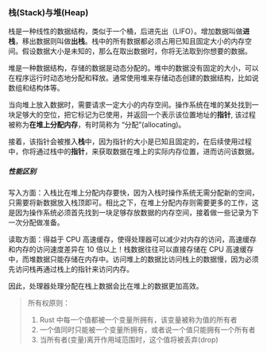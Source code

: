 ### 栈(Stack)与堆(Heap)



栈是一种线性的数据结构，类似于一个桶，后进先出（LIFO）。增加数据叫做**进栈**，移出数据则叫做**出栈**。栈中的所有数据都必须占用已知且固定大小的内存空间。假设数据大小是未知的，那么在取出数据时，你将无法取到你想要的数据。



堆是一种数据结构，存储的数据是动态分配的。堆中的数据没有固定的大小，可以在程序运行时动态地分配和释放。通常使用堆来存储动态创建的数据结构，比如说数组和结构体等。

当向堆上放入数据时，需要请求一定大小的内存空间。操作系统在堆的某处找到一块足够大的空位，把它标记为已使用，并返回一个表示该位置地址的**指针**, 该过程被称为**在堆上分配内存**，有时简称为 “分配”(allocating)。

接着，该指针会被推入**栈**中，因为指针的大小是已知且固定的，在后续使用过程中，你将通过栈中的**指针**，来获取数据在堆上的实际内存位置，进而访问该数据。


##### 性能区别

写入方面：入栈比在堆上分配内存要快，因为入栈时操作系统无需分配新的空间，只需要将新数据放入栈顶即可。相比之下，在堆上分配内存则需要更多的工作，这是因为操作系统必须首先找到一块足够存放数据的内存空间，接着做一些记录为下一次分配做准备。

读取方面：得益于 CPU 高速缓存，使得处理器可以减少对内存的访问，高速缓存和内存的访问速度差异在 10 倍以上！栈数据往往可以直接存储在 CPU 高速缓存中，而堆数据只能存储在内存中。访问堆上的数据比访问栈上的数据慢，因为必须先访问栈再通过栈上的指针来访问内存。

因此，处理器处理分配在栈上数据会比在堆上的数据更加高效。



>所有权原则：
>
>1. Rust 中每一个值都被一个变量所拥有，该变量被称为值的所有者
>2. 一个值同时只能被一个变量所拥有，或者说一个值只能拥有一个所有者
>3. 当所有者(变量)离开作用域范围时，这个值将被丢弃(drop)

